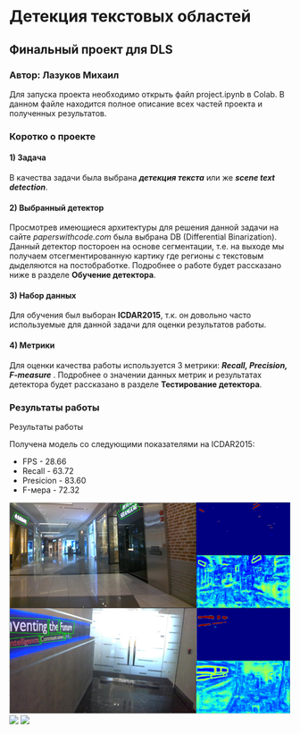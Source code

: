 # Детекция текстовых областей
## Финальный проект для DLS
### Автор: Лазуков Михаил

Для запуска проекта необходимо открыть файл project.ipynb в Colab.
В данном файле находится полное описание всех частей проекта и полученных результатов.

### Коротко о проекте
#### 1) Задача 

В качества задачи была выбрана ***детекция текста*** или же ***scene text detection***. 

#### 2) Выбранный детектор

Просмотрев имеющиеся архитектуры для решения данной задачи на сайте *paperswithcode.com* была выбрана DB (Differential Binarization). Данный детектор постороен на основе сегментации, т.е. на выходе мы получаем отсегментированную картику где регионы с текстовым дыделяются на постобработке. Подробнее о работе будет рассказано ниже в разделе **Обучение детектора**.

#### 3) Набор данных 

Для обучения был выборан **ICDAR2015**, т.к. он довольно часто используемые для данной задачи для оценки результатов работы.

#### 4) Метрики

Для оценки качества работы используется 3 метрики: ***Recall, Precision, F-measure*** . Подробнее о значении данных метрик и результатах детектора будет рассказано в разделе **Тестирование детектора**.

### Результаты работы
Результаты работы 

Получена модель со следующими показателями на ICDAR2015:

*   FPS - 28.66
*   Recall - 63.72
*   Presicion - 83.60
*   F-мера - 72.32

<img src="https://github.com/mikhaillazukov/DLS-project/blob/main/imgs/example.png?raw=true">
<img src="https://github.com/mikhaillazukov/DLS-project/blob/main/imgs/result.gif?raw=true">
<img src="https://github.com/mikhaillazukov/DLS-project/blob/main/imgs/result2.gif?raw=true">